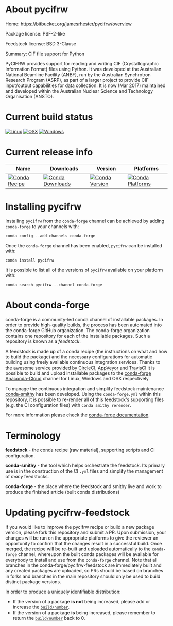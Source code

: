 About pycifrw
=============

Home: https://bitbucket.org/jamesrhester/pycifrw/overview

Package license: PSF-2-like

Feedstock license: BSD 3-Clause

Summary: CIF file support for Python

PyCIFRW provides support for reading and writing CIF (Crystallographic
Information Format) files using Python. It was developed at the Australian
National Beamline Facility (ANBF), run by the Australian Synchrotron
Research Program (ASRP), as part of a larger project to provide CIF
input/output capabilities for data collection. It is now (Mar 2017)
maintained and developed within the Australian Nuclear Science and
Technology Organisation (ANSTO).


Current build status
====================

[![Linux](https://img.shields.io/circleci/project/github/conda-forge/pycifrw-feedstock/master.svg?label=Linux)](https://circleci.com/gh/conda-forge/pycifrw-feedstock)
[![OSX](https://img.shields.io/travis/conda-forge/pycifrw-feedstock/master.svg?label=macOS)](https://travis-ci.org/conda-forge/pycifrw-feedstock)
[![Windows](https://img.shields.io/appveyor/ci/conda-forge/pycifrw-feedstock/master.svg?label=Windows)](https://ci.appveyor.com/project/conda-forge/pycifrw-feedstock/branch/master)

Current release info
====================

| Name | Downloads | Version | Platforms |
| --- | --- | --- | --- |
| [![Conda Recipe](https://img.shields.io/badge/recipe-pycifrw-green.svg)](https://anaconda.org/conda-forge/pycifrw) | [![Conda Downloads](https://img.shields.io/conda/dn/conda-forge/pycifrw.svg)](https://anaconda.org/conda-forge/pycifrw) | [![Conda Version](https://img.shields.io/conda/vn/conda-forge/pycifrw.svg)](https://anaconda.org/conda-forge/pycifrw) | [![Conda Platforms](https://img.shields.io/conda/pn/conda-forge/pycifrw.svg)](https://anaconda.org/conda-forge/pycifrw) |

Installing pycifrw
==================

Installing `pycifrw` from the `conda-forge` channel can be achieved by adding `conda-forge` to your channels with:

```
conda config --add channels conda-forge
```

Once the `conda-forge` channel has been enabled, `pycifrw` can be installed with:

```
conda install pycifrw
```

It is possible to list all of the versions of `pycifrw` available on your platform with:

```
conda search pycifrw --channel conda-forge
```


About conda-forge
=================

conda-forge is a community-led conda channel of installable packages.
In order to provide high-quality builds, the process has been automated into the
conda-forge GitHub organization. The conda-forge organization contains one repository
for each of the installable packages. Such a repository is known as a *feedstock*.

A feedstock is made up of a conda recipe (the instructions on what and how to build
the package) and the necessary configurations for automatic building using freely
available continuous integration services. Thanks to the awesome service provided by
[CircleCI](https://circleci.com/), [AppVeyor](https://www.appveyor.com/)
and [TravisCI](https://travis-ci.org/) it is possible to build and upload installable
packages to the [conda-forge](https://anaconda.org/conda-forge)
[Anaconda-Cloud](https://anaconda.org/) channel for Linux, Windows and OSX respectively.

To manage the continuous integration and simplify feedstock maintenance
[conda-smithy](https://github.com/conda-forge/conda-smithy) has been developed.
Using the ``conda-forge.yml`` within this repository, it is possible to re-render all of
this feedstock's supporting files (e.g. the CI configuration files) with ``conda smithy rerender``.

For more information please check the [conda-forge documentation](https://conda-forge.org/docs/).

Terminology
===========

**feedstock** - the conda recipe (raw material), supporting scripts and CI configuration.

**conda-smithy** - the tool which helps orchestrate the feedstock.
                   Its primary use is in the construction of the CI ``.yml`` files
                   and simplify the management of *many* feedstocks.

**conda-forge** - the place where the feedstock and smithy live and work to
                  produce the finished article (built conda distributions)


Updating pycifrw-feedstock
==========================

If you would like to improve the pycifrw recipe or build a new
package version, please fork this repository and submit a PR. Upon submission,
your changes will be run on the appropriate platforms to give the reviewer an
opportunity to confirm that the changes result in a successful build. Once
merged, the recipe will be re-built and uploaded automatically to the
`conda-forge` channel, whereupon the built conda packages will be available for
everybody to install and use from the `conda-forge` channel.
Note that all branches in the conda-forge/pycifrw-feedstock are
immediately built and any created packages are uploaded, so PRs should be based
on branches in forks and branches in the main repository should only be used to
build distinct package versions.

In order to produce a uniquely identifiable distribution:
 * If the version of a package **is not** being increased, please add or increase
   the [``build/number``](https://conda.io/docs/user-guide/tasks/build-packages/define-metadata.html#build-number-and-string).
 * If the version of a package **is** being increased, please remember to return
   the [``build/number``](https://conda.io/docs/user-guide/tasks/build-packages/define-metadata.html#build-number-and-string)
   back to 0.
